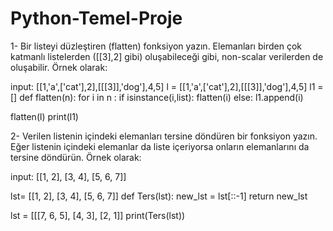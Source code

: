 # Python-Temel-Proje
1- Bir listeyi düzleştiren (flatten) fonksiyon yazın. Elemanları birden çok katmanlı listelerden ([[3],2] gibi) oluşabileceği gibi, non-scalar verilerden de oluşabilir. Örnek olarak:

input: [[1,'a',['cat'],2],[[[3]],'dog'],4,5]
l = [[1,'a',['cat'],2],[[[3]],'dog'],4,5]
l1 = []
def flatten(n):
    for i in n :
        if isinstance(i,list):
            flatten(i)
        else:
            l1.append(i)

flatten(l)
print(l1)



2- Verilen listenin içindeki elemanları tersine döndüren bir fonksiyon yazın. Eğer listenin içindeki elemanlar da liste içeriyorsa onların elemanlarını da tersine döndürün. Örnek olarak:

input: [[1, 2], [3, 4], [5, 6, 7]]

lst= [[1, 2], [3, 4], [5, 6, 7]]
def Ters(lst): 
    new_lst = lst[::-1] 
    return new_lst 
      
lst = [[[7, 6, 5], [4, 3], [2, 1]]
print(Ters(lst))
